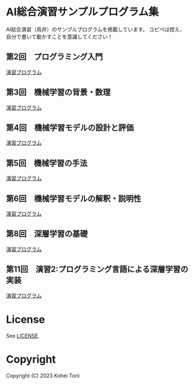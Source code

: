 # AI総合演習サンプルプログラム集
AI総合演習（鳥井）のサンプルプログラムを掲載しています。
コピペは控え、自分で書いて動かすことを意識してください！

## 第2回　プログラミング入門
[演習プログラム](./ai02.ipynb)

## 第3回　機械学習の背景・数理
[演習プログラム](./ai03.ipynb)

## 第4回　機械学習モデルの設計と評価
[演習プログラム](./ai04.ipynb)

## 第5回　機械学習の手法
[演習プログラム](./ai05.ipynb)

## 第6回　機械学習モデルの解釈・説明性
[演習プログラム](./ai06.ipynb)

## 第8回　深層学習の基礎
[演習プログラム](./ai08.ipynb)

## 第11回　演習2:プログラミング言語による深層学習の実装
[演習プログラム](./ai11.ipynb)

# License
See [LICENSE](./LICENSE).

# Copyright
Copyright (C) 2023 Kohei Torii